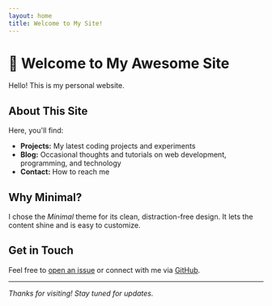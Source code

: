 ```yaml
---
layout: home
title: Welcome to My Site!
---
```


# 👋 Welcome to My Awesome Site

Hello! This is my personal website.
## About This Site

Here, you'll find:
- **Projects:** My latest coding projects and experiments
- **Blog:** Occasional thoughts and tutorials on web development, programming, and technology
- **Contact:** How to reach me

## Why Minimal?

I chose the *Minimal* theme for its clean, distraction-free design. It lets the content shine and is easy to customize.

## Get in Touch

Feel free to [open an issue](https://github.com/YOUR-USERNAME/YOUR-REPO/issues) or connect with me via [GitHub](https://github.com/YOUR-USERNAME).

---

*Thanks for visiting! Stay tuned for updates.*

